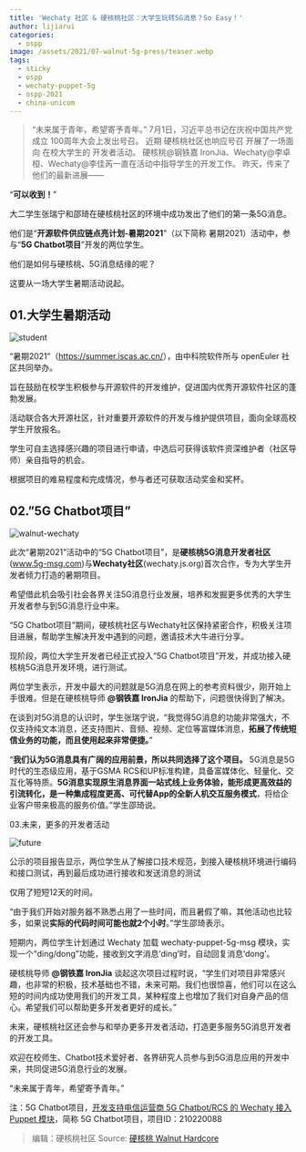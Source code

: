 ```yaml
---
title: 'Wechaty 社区 & 硬核桃社区：大学生玩转5G消息？So Easy！'
author: lijiarui
categories:
  - ospp
image: /assets/2021/07-walnut-5g-press/teaser.webp
tags:
  - sticky
  - ospp
  - wechaty-puppet-5g
  - ospp-2021
  - china-unicom
---
```


> “未来属于青年，希望寄予青年。”
> 7月1日，习近平总书记在庆祝中国共产党成立
> 100周年大会上发出号召。
> 近期 硬核桃社区也响应号召 开展了一场面向
> 在校大学生的 开发者活动。
> 硬核桃@钢铁嘉 IronJia、Wechaty@李卓桓、Wechaty@李佳芮一直在活动中指导学生的开发工作。
> 昨天，传来了他们的最新进展——

“**可以收到！**”

大二学生张瑞宁和邵琦在硬核桃社区的环境中成功发出了他们的第一条5G消息。

他们是“**开源软件供应链点亮计划-暑期2021**”（以下简称 暑期2021）活动中，参与“**5G Chatbot项目**”开发的两位学生。

他们是如何与硬核桃、5G消息结缘的呢？

这要从一场大学生暑期活动说起。

## 01.大学生暑期活动

![student](/assets/2021/07-walnut-5g-press/student.webp)

“暑期2021”（<https://summer.iscas.ac.cn/>），由中科院软件所与 openEuler 社区共同举办。

旨在鼓励在校学生积极参与开源软件的开发维护，促进国内优秀开源软件社区的蓬勃发展。

活动联合各大开源社区，针对重要开源软件的开发与维护提供项目，面向全球高校学生开放报名。

学生可自主选择感兴趣的项目进行申请，中选后可获得该软件资深维护者（社区导师）亲自指导的机会。

根据项目的难易程度和完成情况，参与者还可获取活动奖金和奖杯。

## 02.”5G Chatbot项目”

![walnut-wechaty](/assets/2021/07-walnut-5g-press/walnut-wechaty.webp)

此次“暑期2021”活动中的“5G Chatbot项目”，是**硬核桃5G消息开发者社区**(www.5g-msg.com)与**Wechaty社区**(wechaty.js.org)首次合作，专为大学生开发者倾力打造的暑期项目。

希望借此机会吸引社会各界关注5G消息行业发展，培养和发掘更多优秀的大学生开发者参与到5G消息行业中来。

“5G Chatbot项目”期间，硬核桃社区与Wechaty社区保持紧密合作，积极关注项目进展，帮助学生解决开发中遇到的问题，邀请技术大牛进行分享。

现阶段，两位大学生开发者已经正式投入“5G Chatbot项目”开发，并成功接入硬核桃5G消息开发环境，进行测试。

两位学生表示，开发中最大的问题就是5G消息在网上的参考资料很少，刚开始上手很难。但是在硬核桃导师 **@钢铁嘉 IronJia** 的帮助下，问题很快得到了解决。

在谈到对5G消息的认识时，学生张瑞宁说，“我觉得5G消息的功能非常强大，不仅支持纯文本消息，还支持图片、音频、视频、定位等富媒体消息，**拓展了传统短信业务的功能，而且使用起来非常便捷。**”

“**我们认为5G消息具有广阔的应用前景，所以共同选择了这个项目。** 5G消息是5G时代的生态级应用，基于GSMA RCS和UP标准构建，具备富媒体化、轻量化、交互化等特质。**5G消息实现原生消息界面一站式线上业务体验，能形成更高效益的引流转化，是一种集成程度更高、可代替App的全新人机交互服务模式**，将给企业客户带来极高的服务价值。”学生邵琦说。

03.未来，更多的开发者活动

![future](/assets/2021/07-walnut-5g-press/future.webp)

公示的项目报告显示，两位学生从了解接口技术规范，到接入硬核桃环境进行编码和接口测试，再到最后成功进行接收和发送消息的测试

仅用了短短12天的时间。

“由于我们开始对服务器不熟悉占用了一些时间，而且暑假了嘛，其他活动也比较多，如果说**实际的代码时间可能也就2个小时**。”学生邵琦表示。

短期内，两位学生计划通过 Wechaty 加载 wechaty-puppet-5g-msg 模块，实现一个“ding/dong”功能，接收到文字消息‘ding’时，自动回复消息‘dong’。

硬核桃导师 **@钢铁嘉 IronJia** 谈起这次项目过程时说，“学生们对项目非常感兴趣，也非常的积极，技术基础也不错，未来可期。我们也很惊喜，他们可以在这么短的时间内成功使用我们的开发工具，某种程度上也增加了我们对自身产品的信心。希望我们可以帮助更多开发者更好的成长。”

未来，硬核桃社区还会参与和举办更多开发者活动，打造更多服务5G消息开发者的开发工具。

欢迎在校师生、Chatbot技术爱好者、各界研究人员参与到5G消息应用的开发中来，共同促进5G消息行业的发展。

“未来属于青年，希望寄予青年。”

注：5G Chatbot项目，[开发支持电信运营商 5G Chatbot/RCS 的 Wechaty 接入 Puppet 模块](https://wechaty.js.org/2021/07/15/ospp-plan-5g-chatbot-puppet/)，简称 5G Chatbot项目，项目ID：210220088

> 编辑：硬核桃社区
> Source: [硬核桃 Walnut Hardcore](https://mp.weixin.qq.com/s/31qVyvmbHm4wHjeZNovvMg)
